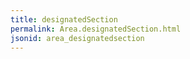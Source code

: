 ```yaml
---
title: designatedSection
permalink: Area.designatedSection.html
jsonid: area_designatedsection
---
```


